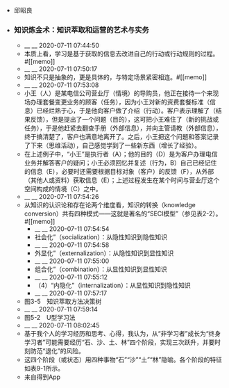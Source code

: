 - 邱昭良
- ### 知识炼金术：知识萃取和运营的艺术与实务
    - __ __ 2020-07-11 07:44:50
    - 本质上看，学习是基于获取的信息去改进自己的行动或行动规则的过程。#[[memo]]
    - __ __ 2020-07-11 07:50:17
    - 知识不只是抽象的，更是具体的，与特定场景紧密相连。#[[memo]]
    - __ __ 2020-07-11 07:53:08
    - 小王（人）是某电信公司营业厅（情境）的导购员，他正在接待一个来现场办理套餐变更业务的顾客（任务），因为小王对新的资费套餐标准（信息）已经烂熟于心，于是他向客户做了介绍（行动）。客户表示理解了（结果反馈），但是提出了一个问题（目的），这可把小王难住了（新的挑战或任务），于是他赶紧去翻查手册（外部信息），并向主管请教（外部信息），终于搞清楚了，客户也满意地离开了。之后，小王把这个问题和答案记录了下来（思维活动），自己感觉学到了一些新东西（增长了经验）。
    - 在上述例子中，“小王”是执行者（A）；他的目的（D）是为客户办理电信业务并解答客户的疑问；小王必须回忆并复述（行为，B）自己已经记住的信息（E），必要时还需要根据目标对象（客户）的反馈（F），从外部（其他人或资料）获取信息（E）；上述过程发生在某个时间与营业厅这个空间构成的情境（C）之中。
    - __ __ 2020-07-11 07:54:26
    - 从知识的认识论和存在论两个维度看，知识的转换（knowledge conversion）共有四种模式——这就是著名的“SECI模型”（参见表2-2）。#[[memo]]
        - __ __ 2020-07-11 07:54:54
        - 社会化”（socialization）：从隐性知识到隐性知识
        - __ __ 2020-07-11 07:54:58
        - 外显化”（externalization）：从隐性知识到显性知识
        - __ __ 2020-07-11 07:55:00
        - 组合化”（combination）：从显性知识到显性知识
        - __ __ 2020-07-11 07:55:12
        - （4）“内隐化”（internalization）：从显性知识到隐性知识
        - __ __ 2020-07-11 07:57:17
    - 图3-5　知识萃取方法决策树
    - __ __ 2020-07-11 07:59:14
    - 图5-2　U型学习法
    - __ __ 2020-07-11 08:02:45
    - 基于我个人的学习经历和思考、心得，我认为，从“非学习者”成长为“终身学习者”可能需要经历“石、沙、土、林”四个阶段，实现三次跃升，并要时刻防范“退化”的风险。
    - 这四个阶段（或状态）用四种事物“石”“沙”“土”“林”隐喻。各个阶段的特征如表9-1所示。
    - 来自得到App

